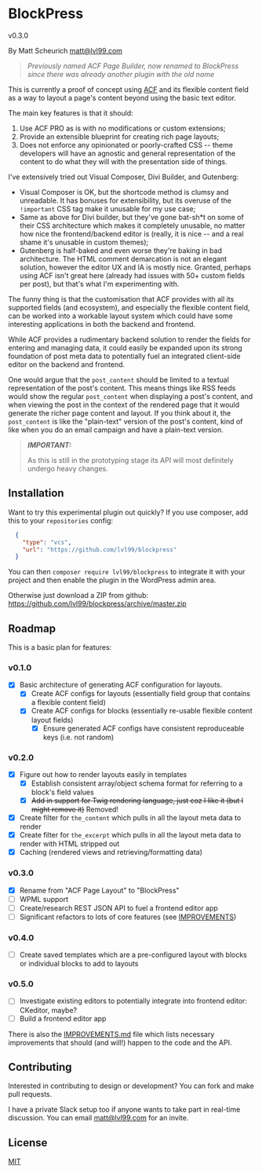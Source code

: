 # BlockPress

v0.3.0

By Matt Scheurich <matt@lvl99.com>

> *Previously named ACF Page Builder, now renamed to BlockPress since there was already another plugin with the old name*

This is currently a proof of concept using [ACF](http://www.advancedcustomfields.com) and its flexible content field
as a way to layout a page's content beyond using the basic text editor.

The main key features is that it should:
  1. Use ACF PRO as is with no modifications or custom extensions; 
  2. Provide an extensible blueprint for creating rich page layouts;
  3. Does not enforce any opinionated or poorly-crafted CSS -- theme developers will have an agnostic and general
     representation of the content to do what they will with the presentation side of things.

I've extensively tried out Visual Composer, Divi Builder, and Gutenberg:
  - Visual Composer is OK, but the shortcode method is clumsy and unreadable. It has bonuses for extensibility, but its
    overuse of the `!important` CSS tag make it unusable for my use case;
  - Same as above for Divi builder, but they've gone bat-sh*t on some of their CSS architecture which makes it
    completely unusable, no matter how nice the frontend/backend editor is (really, it is nice -- and a real shame it's
    unusable in custom themes);
  - Gutenberg is half-baked and even worse they're baking in bad architecture. The HTML comment demarcation is not an
    elegant solution, however the editor UX and IA is mostly nice. Granted, perhaps using ACF isn't great here (already
    had issues with 50+ custom fields per post), but that's what I'm experimenting with.

The funny thing is that the customisation that ACF provides with all its supported fields (and ecosystem), and
especially the flexible content field, can be worked into a workable layout system which could have some interesting
applications in both the backend and frontend.

While ACF provides a rudimentary backend solution to render the fields for entering and managing data, it could easily
be expanded upon its strong foundation of post meta data to potentially fuel an integrated client-side editor on the
backend and frontend.

One would argue that the `post_content` should be limited to a textual representation of the post's content. This means
things like RSS feeds would show the regular `post_content` when displaying a post's content, and when viewing the post
in the context of the rendered page that it would generate the richer page content and layout. If you think about it,
the `post_content` is like the "plain-text" version of the post's content, kind of like when you do an email campaign
and have a plain-text version.

> ***IMPORTANT:***
>
> As this is still in the prototyping stage its API will most definitely undergo heavy changes.


## Installation

Want to try this experimental plugin out quickly? If you use composer, add this to your `repositories` config:

```json
  {
    "type": "vcs",
    "url": "https://github.com/lvl99/blockpress"
  }
```

You can then `composer require lvl99/blockpress` to integrate it with your project and then enable the plugin
in the WordPress admin area.

Otherwise just download a ZIP from github: https://github.com/lvl99/blockpress/archive/master.zip


## Roadmap

This is a basic plan for features:

### v0.1.0
  - [x] Basic architecture of generating ACF configuration for layouts.
    - [x] Create ACF configs for layouts (essentially field group that contains a flexible content field)
    - [x] Create ACF configs for blocks (essentially re-usable flexible content layout fields)
      - [x] Ensure generated ACF configs have consistent reproduceable keys (i.e. not random)

### v0.2.0
  - [x] Figure out how to render layouts easily in templates 
    - [x] Establish consistent array/object schema format for referring to a block's field values
    - [x] ~~Add in support for Twig rendering language, just coz I like it (but I might remove it)~~ Removed!
  - [x] Create filter for `the_content` which pulls in all the layout meta data to render
  - [x] Create filter for `the_excerpt` which pulls in all the layout meta data to render with HTML stripped out
  - [x] Caching (rendered views and retrieving/formatting data)

### v0.3.0 
  - [x] Rename from "ACF Page Layout" to "BlockPress"
  - [ ] WPML support
  - [ ] Create/research REST JSON API to fuel a frontend editor app
  - [ ] Significant refactors to lots of core features (see [IMPROVEMENTS](IMPROVEMENTS.md))

### v0.4.0
  - [ ] Create saved templates which are a pre-configured layout with blocks or individual blocks to add to layouts

### v0.5.0
  - [ ] Investigate existing editors to potentially integrate into frontend editor: CKeditor, maybe?
  - [ ] Build a frontend editor app

There is also the [IMPROVEMENTS.md](IMPROVEMENTS.md) file which lists necessary improvements that should (and will!)
happen to the code and the API.


## Contributing

Interested in contributing to design or development? You can fork and make pull requests.

I have a private Slack setup too if anyone wants to take part in real-time discussion. You can email <matt@lvl99.com>
for an invite. 


## License

[MIT](LICENSE.md)
